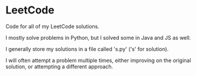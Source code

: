 # LeetCode

Code for all of my LeetCode solutions.

I mostly solve problems in Python, but I solved some in Java and JS as well.

I generally store my solutions in a file called 's.py' ('s' for solution).

I will often attempt a problem multiple times, either improving on the original solution, or attempting a different approach.
